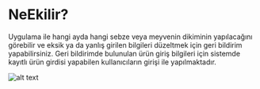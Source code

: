# NeEkilir?

Uygulama ile hangi ayda hangi sebze veya meyvenin dikiminin yapılacağını görebilir ve eksik ya da yanlış girilen bilgileri düzeltmek
için geri bildirim yapabilirsiniz.
Geri bildirimde bulunulan ürün giriş bilgileri için sistemde kayıtlı ürün girdisi yapabilen kullanıcıların girişi ile yapılmaktadır.

![alt text](https://github.com/enesdongez/Android/blob/master/NeEkilir%20Uygulamas%C4%B1/NeEkilir.png)

